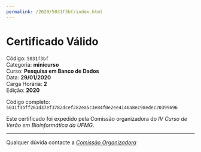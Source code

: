 ```yaml
---
permalink: /2020/5031f3bf/index.html
---
```


# Certificado Válido

Código: `5031f3bf`<br>
Categoria: **minicurso**<br>
Curso: **Pesquisa em Banco de Dados**<br>
Data: **29/01/2020**<br>
Carga Horária: **2**<br>
Edição: **2020**<br>


Código completo: `5031f3bff261d37ef3782dcef282ea5c3e84f0e2ee4146a8ec98edec20399696`


Este certificado foi expedido pela Comissão organizadora do *IV Curso de Verão em Bioinformática da UFMG*.

----

Qualquer dúvida contacte a [_Comissão Organizadora_](<mailto:cursobioinfoufmg@gmail.com$subject=[Certificados]>)

